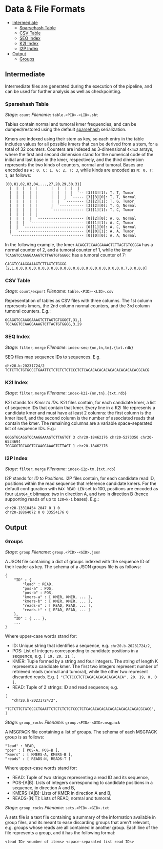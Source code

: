 # Data & File Formats

 * [Intermediate](#intermediate)
   * [Sparsehash Table](#sparsehash-table)
   * [CSV Table](#csv-table)
   * [SEQ Index](#seq-index)
   * [K2I Index](#k2i-index)
   * [I2P Index](#i2p-index)
 * [Output](#output)
   * [Groups](#groups)


## Intermediate

Intermediate files are generated during the execution of the pipeline, and can
be used for further analysis as well as checkpointing.

### Sparsehash Table

*Stage*: `count`
*Filename*: `table.<PID>-<LID>.sht`

Tables contain normal and tumoral kmer frequencies, and can be dumped/restored
using the default [sparsehash][sparsehash] serialization.

Kmers are indexed using their stem as key, so each entry in the table includes
values for all possible kmers that can be derived from a stem, for a total of
32 counters. Counters are indexed as 3-dimensional `4x4x2` arrays, where the
first and second dimension stand for the numerical code of the initial and
last base in the kmer, respectively, and the third dimension represents the
two kinds of counters, normal and tumoral. Bases are encoded as `A: 0, C: 1,
G: 2, T: 3`, while kinds are encoded as `N: 0, T: 1`, as follows:

 ```
 [00,01,02,03,04,...,27,28,29,30,31]
   |  |  |  |  |      |  |  |  |  |
   |  |  |  |  |      |  |  |  |  `-- [3][3][1]: T, T, Tumor
   |  |  |  |  |      |  |  |  `----- [3][3][0]: T, T, Normal
   |  |  |  |  |      |  |  `-------- [3][2][1]: T, G, Tumor
   |  |  |  |  |      |  `----------- [3][2][0]: T, G, Normal
   |  |  |  |  |      `-------------- [3][1][1]: T, C, Tumor
   |  |  |  |  |
   |  |  |  |  `--------------------- [0][2][0]: A, G, Normal
   |  |  |  `------------------------ [0][1][1]: A, C, Tumor
   |  |  `--------------------------- [0][1][0]: A, C, Normal
   |  `------------------------------ [0][0][1]: A, A, Tumor
   `--------------------------------- [0][0][0]: A, A, Normal
 ```

In the following example, the kmer `ACAGGTCCAAGGAAAGTCTTAGTGTGGGGA` has a
normal counter of 2, and a tumoral counter of 1, while the kmer
`TCAGGTCCAAGGAAAGTCTTAGTGTGGGGC` has a tumoral counter of 7:

 ```
 CAGGTCCAAGGAAAGTCTTAGTGTGGGG [2,1,0,0,0,0,0,0,0,0,0,0,0,0,0,0,0,0,0,0,0,0,0,0,0,0,0,7,0,0,0,0]
 ```

### CSV Table

*Stage*: `count/export`
*Filename*: `table.<PID>-<LID>.csv`

Representation of tables as CSV files with three columns. The 1st column
represents kmers, the 2nd column normal counters, and the 3rd column tumoral
counters. E.g.:

 ```
 GCAGGTCCAAGGAAAGTCTTAGTGTGGGGT,31,1
 TGCAGGTCCAAGGAAAGTCTTAGTGTGGGG,3,29
 ```

### SEQ Index

*Stage*: `filter`, `merge`
*Filename*: `index-seq-{nn,tn,tm}.{txt.rdb}`

SEQ files map sequence IDs to sequences. E.g.

 ```
 chr20.b-20231724/2 TCTCTTCTGTGCCCTGAATTCTCTCTCTCTCCCTCTCACACACACACACACACACACACACGCACG
 ```

### K2I Index

*Stage*: `filter`, `merge`
*Filename*: `index-k2i-{nn,tn}.{txt.rdb}`

K2I stands for *Kmer to IDs*. K2I files contain, for each candidate kmer, a
list of sequence IDs that contain that kmer. Every line in a K2I file
represents a candidate kmer and must have at least 2 columns: the first column
is the kmer itself, and the second column is the number of associated reads
that contain the kmer. The remaining columns are a variable space-separated
list of sequence IDs. E.g.:

 ```
 GGGGTGCAGGTCCAAGGAAAGTCTTAGTGT 3 chr20-18462176 chr20-5273350 chr20-6534694
 TGGGGGTGCAGGTCCAAGGAAAGTCTTAGT 1 chr20-18462176
 ```

### I2P Index

*Stage*: `filter`, `merge`
*Filename*: `index-i2p-tm.{txt.rdb}`

I2P stands for *ID to Positions*. I2P files contain, for each candidate read
ID, positions within the read sequence that reference candidate kmers.
For the default configuration with `MAX_READ_LEN` set to 100, positions are
encoded as four `uint64_t` bitmaps: two in direction A, and two in direction B
(hence supporting reads of up to `128+k-1` bases). E.g.:

 ```
 chr20-13310454 2047 0 1 0
 chr20-18864072 0 0 33554176 0
 ```


## Output

### Groups

*Stage*: `group`
*Filename*: `group.<PID>-<GID>.json`

A JSON file containing a dict of groups indexed with the sequence ID of their
leader as key. The schema of a JSON groups file is as follows:

```
{
    "ID" : {
        "lead" : READ,
        "pos-a" : POS,
        "pos-b" : POS,
        "kmers-a" : [ KMER, KMER, ... ],
        "kmers-b" : [ KMER, KMER, ... ],
        "reads-n" : [ READ, READ, ... ],
        "reads-t" : [ READ, READ, ... ]
    },
    "ID" : { ... },
    ...
}
```

Where upper-case words stand for:

 - ID: Unique string that identifies a sequence, e.g. `chr20.b-20231724/2`,
 - POS: List of integers corresponding to candidate positions in a sequence,
   e.g. `[ 19, 20, 21 ]`.
 - KMER: Tuple formed by a string and four integers. The string of length K
   represents a candidate kmer. The first two integers represent number of
   retrieved reads (normal and tumoral), while the other two represent
   discarded reads. E.g. `[ "CTCTCCCTCTCACACACACACACACACA", 20, 19, 0, 0 ]`.
 - READ: Tuple of 2 strings: ID and read sequence; e.g.
```
[
   "chr20.b-20231724/2",
   "TCTCTTCTGTGCCCTGAATTCTCTCTCTCTCCCTCTCACACACACACACACACACACACACGCACG",
]
```

*Stage*: `group_rocks`
*Filename*: `group.<PID>-<GID>.msgpack`

A MSGPACK file containing a list of groups. The schema of each MSGPACK group
is as follows:

```
"lead" : READ,
"pos" : [ POS-A, POS-B ],
"kmers" : [ KMERS-A, KMERS-B ],
"reads" : [ READS-N, READS-T ]
```

Where upper-case words stand for:

 - READ: Tuple of two strings representing a read ID and its sequence,
 - POS-[A|B]: Lists of integers corresponding to candidate positions in a
   sequence, in direction A and B,
 - KMERS-[A|B]: Lists of KMER in direction A and B,
 - READS-[N|T]: Lists of READ, normal and tumoral.

*Stage*: `group_rocks`
*Filename*: `sets.<PID>-<GID>.txt`

A sets file is a text file containing a summary of the information available
in group files, and its meant to ease discarding groups that aren't relevant,
e.g. groups whose reads are all contained in another group. Each line of the
file represents a group, and it has the following format:

```
<lead ID> <number of items> <space-separated list read IDs>
```

[sparsehash]: https://github.com/sparsehash/sparsehash "Sparse Hash"
